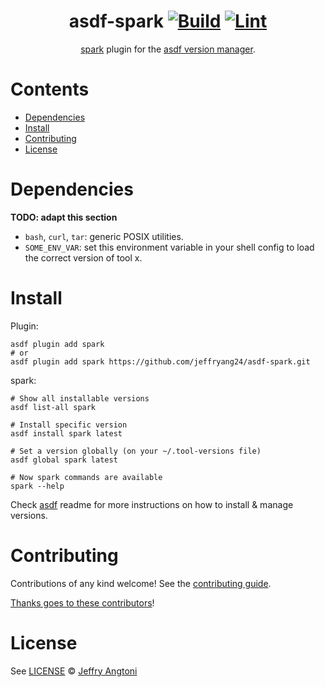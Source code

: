 <div align="center">

# asdf-spark [![Build](https://github.com/jeffryang24/asdf-spark/actions/workflows/build.yml/badge.svg)](https://github.com/jeffryang24/asdf-spark/actions/workflows/build.yml) [![Lint](https://github.com/jeffryang24/asdf-spark/actions/workflows/lint.yml/badge.svg)](https://github.com/jeffryang24/asdf-spark/actions/workflows/lint.yml)


[spark](https://spark.apache.org/docs/latest/) plugin for the [asdf version manager](https://asdf-vm.com).

</div>

# Contents

- [Dependencies](#dependencies)
- [Install](#install)
- [Contributing](#contributing)
- [License](#license)

# Dependencies

**TODO: adapt this section**

- `bash`, `curl`, `tar`: generic POSIX utilities.
- `SOME_ENV_VAR`: set this environment variable in your shell config to load the correct version of tool x.

# Install

Plugin:

```shell
asdf plugin add spark
# or
asdf plugin add spark https://github.com/jeffryang24/asdf-spark.git
```

spark:

```shell
# Show all installable versions
asdf list-all spark

# Install specific version
asdf install spark latest

# Set a version globally (on your ~/.tool-versions file)
asdf global spark latest

# Now spark commands are available
spark --help
```

Check [asdf](https://github.com/asdf-vm/asdf) readme for more instructions on how to
install & manage versions.

# Contributing

Contributions of any kind welcome! See the [contributing guide](contributing.md).

[Thanks goes to these contributors](https://github.com/jeffryang24/asdf-spark/graphs/contributors)!

# License

See [LICENSE](LICENSE) © [Jeffry Angtoni](https://github.com/jeffryang24/)
